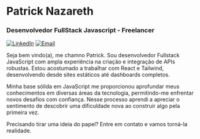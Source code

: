 # Patrick Nazareth

### Desenvolvedor FullStack Javascript - Freelancer

[![LinkedIn](https://img.shields.io/badge/PatrickNazareth-011826?style=for-the-badge&logo=linkedin&logoColor=white)](https://www.linkedin.com/in/patrick-nazareth-dev/)
[![Email](https://img.shields.io/badge/patrickn.cointact@gmail.com-011826?style=for-the-badge&logo=gmail&logoColor=white)](mailto:patrickn.cointact@gmail.com)


Seja bem vindo(a), me chamno Patrick. Sou desenvolvedor Fullstack JavaScript com ampla experiência na criação e integração de APIs robustas. Estou acostumado a trabalhar com React e Tailwind, desenvolvendo desde sites estáticos até dashboards completos.

Minha base sólida em JavaScript me proporcionou aprofundar meus conhecimentos em diversas áreas da tecnologia, permitindo-me enfrentar novos desafios com confiança. Nesse processo aprendi a apreciar o sentimento de descobrir uma dificuldade nova ao construir algo pela primeira vez.

Precisando tirar uma ideia do papel? Entre em contato e vamos torná-la realidade.
